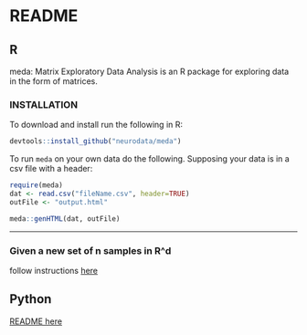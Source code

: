 # README

## R
meda: Matrix Exploratory Data Analysis is an R package for exploring
data in the form of matrices.

### INSTALLATION

To download and install run the following in R:

```R
devtools::install_github("neurodata/meda")
```

To run `meda` on your own data do the following.
Supposing your data is in a csv file with a header:

```R
require(meda)
dat <- read.csv("fileName.csv", header=TRUE)
outFile <- "output.html"

meda::genHTML(dat, outFile)
```




----------------

### Given a new set of n samples in R^d

follow instructions [here](https://github.com/neurodata/checklists/blob/master/matrix.md)

## Python 

[README here](python/README.md)


